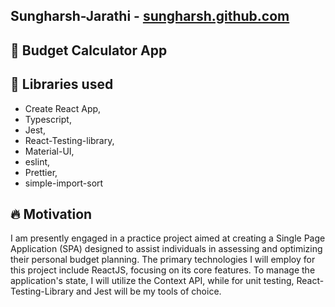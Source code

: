 ## Sungharsh-Jarathi - <a href="https://sungharsh.github.io/" target="_blank">sungharsh.github.com </a>

## 🚀 Budget Calculator App

## 💎 Libraries used

- Create React App,
- Typescript,
- Jest,
- React-Testing-library,
- Material-UI,
- eslint,
- Prettier,
- simple-import-sort

## 🔥 Motivation

I am presently engaged in a practice project aimed at creating a Single Page Application (SPA) designed to assist individuals in assessing and optimizing their personal budget planning. The primary technologies I will employ for this project include ReactJS, focusing on its core features. To manage the application's state, I will utilize the Context API, while for unit testing, React-Testing-Library and Jest will be my tools of choice.

